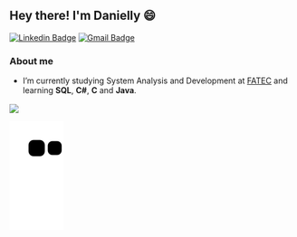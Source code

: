 ## Hey there! I'm Danielly 😄

[![Linkedin Badge](https://img.shields.io/badge/-daniellyrocha-blue?style=flat-square&logo=Linkedin&logoColor=white&link=https://www.linkedin.com/in/daniellyrocha/)](https://www.linkedin.com/in/daniellyrocha/)
[![Gmail Badge](https://img.shields.io/badge/-daniellyrochag-red?style=flat&logo=Gmail&logoColor=white&link=mailto:daniellyrochag@gmail.com)](mailto:daniellyrochag@gmail.com)

### About me

- I’m currently studying System Analysis and Development at <a href="http://fatecsorocaba.edu.br/">FATEC</a> and learning <b>SQL</b>, <b>C#</b>, <b>C</b> and <b>Java</b>. 

<div>
 <a href="https://github.com/daniellygr">
 <img height="180em"  align="center" src="https://github-readme-stats.vercel.app/api/top-langs/?username=daniellygr&layout=compact&langs_count=7&theme=" />
 
![Snake animation](https://github.com/daniellygr/daniellygr/blob/output/github-contribution-grid-snake.svg)
  

